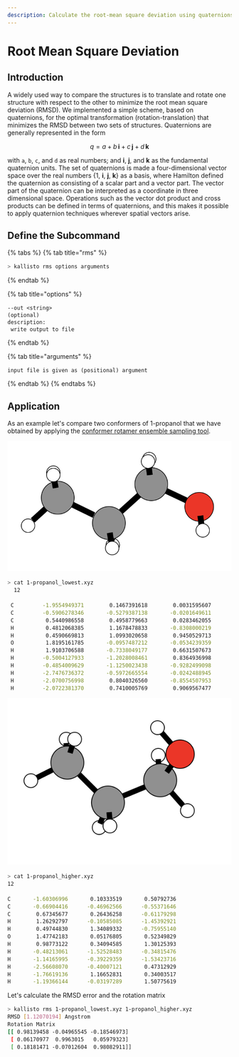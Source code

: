 ```yaml
---
description: Calculate the root-mean square deviation using quaternions.
---
```


# Root Mean Square Deviation

## Introduction

A widely used way to compare the structures is to translate and rotate one structure with respect to the other to minimize the root mean square deviation (RMSD). We implemented a simple scheme, based on quaternions, for the optimal transformation (rotation-translation) that minimizes the RMSD between two sets of structures. Quaternions are generally represented in the form

$$
q = a+b\,\mathbf{i} +c\,\mathbf {j} +d\,\mathbf {k}
$$

with `a`, `b`, `c`, and `d` as real numbers; and **i**, **j**, and **k** as the fundamental quaternion units. The set of quaternions is made a four-dimensional vector space over the real numbers {1, **i**, **j**, **k**} as a basis, where Hamilton defined the quaternion as consisting of a scalar part and a vector part. The vector part of the quaternion can be interpreted as a coordinate in three dimensional space. Operations such as the vector dot product and cross products can be defined in terms of quaternions, and this makes it possible to apply quaternion techniques wherever spatial vectors arise.

## Define the Subcommand

{% tabs %}
{% tab title="rms" %}
```bash
> kallisto rms options arguments
```
{% endtab %}

{% tab title="options" %}
```markup
--out <string> 
(optional)
description: 
 write output to file
```
{% endtab %}

{% tab title="arguments" %}
```
input file is given as (positional) argument
```
{% endtab %}
{% endtabs %}

## Application

As an example let's compare two conformers of 1-propanol that we have obtained by applying the [conformer rotamer ensemble sampling tool](https://github.com/grimme-lab/crest).

![Lowest energy conformer of 1-propanol.](../.gitbook/assets/1-propanol_low.png)

```bash
> cat 1-propanol_lowest.xyz
  12
  
 C         -1.9554949371        0.1467391618        0.0031595607
 C         -0.5906278346       -0.5279387138       -0.0201649611
 C          0.5440986558        0.4958779663        0.0283462055
 H          0.4812068385        1.1678478833       -0.8308000219
 H          0.4590669813        1.0993020658        0.9450529713
 O          1.8195161785       -0.0957487212       -0.0534239359
 H          1.9103706588       -0.7338049177        0.6631507673
 H         -0.5004127933       -1.2028008461        0.8364936998
 H         -0.4854009629       -1.1250023438       -0.9282499098
 H         -2.7476736372       -0.5972665554       -0.0242488945
 H         -2.0700756998        0.8040326560       -0.8554507953
 H         -2.0722381370        0.7410005769        0.9069567477
```

![Higher energy conformer of 1-propanol.](../.gitbook/assets/1-propanol_high.png)

```bash
> cat 1-propanol_higher.xyz
12

C       -1.60306996       0.10333519       0.50792736
C       -0.66904416      -0.46962566      -0.55371646
C        0.67345677       0.26436258      -0.61179298
H        1.26292797      -0.10585085      -1.45392921
H        0.49744830       1.34089332      -0.75955140
O        1.47742183       0.05176805       0.52349829
H        0.98773122       0.34094585       1.30125393
H       -0.48213061      -1.52528483      -0.34815476
H       -1.14165995      -0.39229359      -1.53423716
H       -2.56608070      -0.40007121       0.47312929
H       -1.76619136       1.16652831       0.34003517
H       -1.19366144      -0.03197289       1.50775619
```

Let's calculate the RMSD error and the rotation matrix

```bash
> kallisto rms 1-propanol_lowest.xyz 1-propanol_higher.xyz
RMSD [1.12070194] Angstrom
Rotation Matrix
[[ 0.98139458 -0.04965545 -0.18546973]
 [ 0.06170977  0.9963015   0.05979323]
 [ 0.18181471 -0.07012604  0.98082911]]
```
